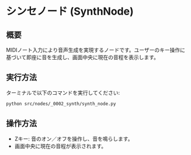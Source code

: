 # シンセノード (SynthNode)

## 概要

MIDIノート入力により音声生成を実現するノードです。ユーザーのキー操作に基づいて即座に音を生成し、画面中央に現在の音程を表示します。

## 実行方法

ターミナルで以下のコマンドを実行してください:
```bash
python src/nodes/_0002_synth/synth_node.py
```

## 操作方法

- Zキー: 音のオン／オフを操作し、音を鳴らします。
- 画面中央に現在の音程が表示されます。